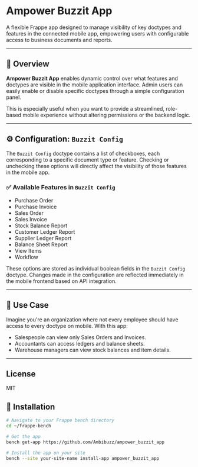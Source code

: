 # Ampower Buzzit App

A flexible Frappe app designed to manage visibility of key doctypes and features in the connected mobile app, empowering users with configurable access to business documents and reports.

---

## 🚀 Overview

**Ampower Buzzit App** enables dynamic control over what features and doctypes are visible in the mobile application interface. Admin users can easily enable or disable specific doctypes through a simple configuration panel.

This is especially useful when you want to provide a streamlined, role-based mobile experience without altering permissions or the backend logic.

---

## ⚙️ Configuration: `Buzzit Config`

The `Buzzit Config` doctype contains a list of checkboxes, each corresponding to a specific document type or feature. Checking or unchecking these options will directly affect the visibility of those features in the mobile app.

### ✅ Available Features in `Buzzit Config`

- Purchase Order
- Purchase Invoice
- Sales Order
- Sales Invoice
- Stock Balance Report
- Customer Ledger Report
- Supplier Ledger Report
- Balance Sheet Report
- View Items
- Workflow

These options are stored as individual boolean fields in the `Buzzit Config` doctype. Changes made in the configuration are reflected immediately in the mobile frontend based on API integration.

---

## 📱 Use Case

Imagine you're an organization where not every employee should have access to every doctype on mobile. With this app:

- Salespeople can view only Sales Orders and Invoices.
- Accountants can access ledgers and balance sheets.
- Warehouse managers can view stock balances and item details.

---

## License

MIT

## 🔧 Installation

```bash
# Navigate to your Frappe bench directory
cd ~/frappe-bench

# Get the app
bench get-app https://github.com/Ambibuzz/ampower_buzzit_app

# Install the app on your site
bench --site your-site-name install-app ampower_buzzit_app
